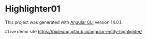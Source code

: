 # Highlighter01

This project was generated with [Angular CLI](https://github.com/angular/angular-cli) version 14.0.1.

#Live demo site
https://biuleung.github.io/angular-entity-highlighter/
